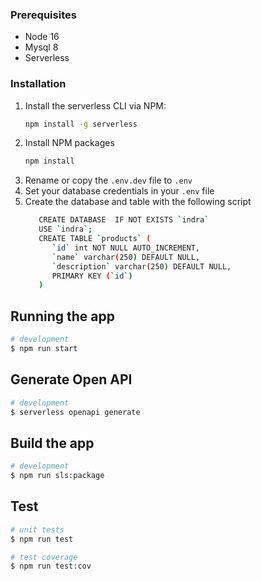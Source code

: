 ### Prerequisites

- Node 16
- Mysql 8
- Serverless

### Installation

1. Install the serverless CLI via NPM:
   ```sh
   npm install -g serverless
   ```
1. Install NPM packages
   ```sh
   npm install
   ```
1. Rename or copy the `.env.dev` file to `.env`
1. Set your database credentials in your `.env` file
1. Create the database and table with the following script
   ```sh
      CREATE DATABASE  IF NOT EXISTS `indra`
      USE `indra`;
      CREATE TABLE `products` (
         `id` int NOT NULL AUTO_INCREMENT,
         `name` varchar(250) DEFAULT NULL,
         `description` varchar(250) DEFAULT NULL,
         PRIMARY KEY (`id`)
      )
   ```

## Running the app

```bash
# development
$ npm run start
```

## Generate Open API

```bash
# development
$ serverless openapi generate
```

## Build the app

```bash
# development
$ npm run sls:package
```

## Test

```bash
# unit tests
$ npm run test

# test coverage
$ npm run test:cov
```
